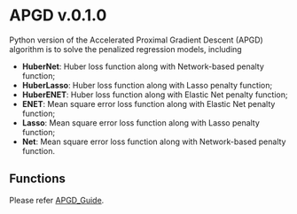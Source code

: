 <!-- README.md is generated from README.Rmd. Please edit that file -->

# APGD v.0.1.0

<!-- badges: start -->

Python version of the Accelerated Proximal Gradient Descent (APGD) algorithm is to solve the penalized regression models, including 

- **HuberNet**: Huber loss function along with Network-based penalty function;
- **HuberLasso**: Huber loss function along with Lasso penalty function;
- **HuberENET**: Huber loss function along with Elastic Net penalty function;
- **ENET**: Mean square error loss function along with Elastic Net penalty function;
- **Lasso**: Mean square error loss function along with Lasso penalty function;
- **Net**: Mean square error loss function along with Network-based penalty function.

## Functions

Please refer [APGD_Guide](https://github.com/tobefuture/APGD/blob/main/Python/APGD_Guide.pdf).

